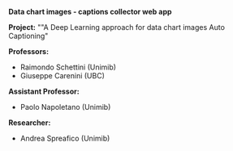 **Data chart images - captions collector web app**

**Project:** 
""A Deep Learning approach for data chart images Auto Captioning"

**Professors:**
- Raimondo Schettini (Unimib)
- Giuseppe Carenini (UBC)

**Assistant Professor:**
- Paolo Napoletano (Unimib)

**Researcher:**
- Andrea Spreafico (Unimib)